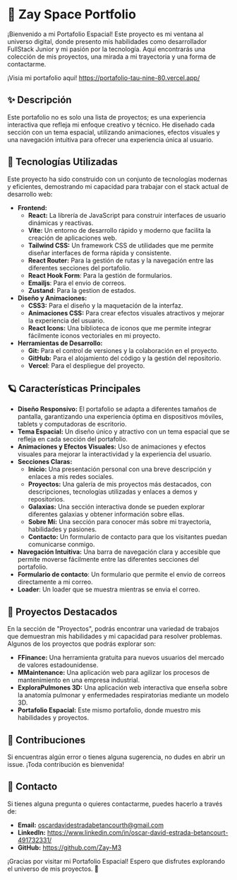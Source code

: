 # 🌌 Zay Space Portfolio

¡Bienvenido a mi Portafolio Espacial! Este proyecto es mi ventana al universo digital, donde presento mis habilidades como desarrollador FullStack Junior y mi pasión por la tecnología. Aquí encontrarás una colección de mis proyectos, una mirada a mi trayectoria y una forma de contactarme.

¡Visia mi portafolio aqui!
https://portafolio-tau-nine-80.vercel.app/

## ✨ Descripción

Este portafolio no es solo una lista de proyectos; es una experiencia interactiva que refleja mi enfoque creativo y técnico. He diseñado cada sección con un tema espacial, utilizando animaciones, efectos visuales y una navegación intuitiva para ofrecer una experiencia única al usuario.

## 🚀 Tecnologías Utilizadas

Este proyecto ha sido construido con un conjunto de tecnologías modernas y eficientes, demostrando mi capacidad para trabajar con el stack actual de desarrollo web:

*   **Frontend:**
    *   **React:** La librería de JavaScript para construir interfaces de usuario dinámicas y reactivas.
    *   **Vite:** Un entorno de desarrollo rápido y moderno que facilita la creación de aplicaciones web.
    *   **Tailwind CSS:** Un framework CSS de utilidades que me permite diseñar interfaces de forma rápida y consistente.
    *   **React Router:** Para la gestión de rutas y la navegación entre las diferentes secciones del portafolio.
    * **React Hook Form**: Para la gestión de formularios.
    * **Emailjs**: Para el envio de correos.
    * **Zustand**: Para la gestion de estados.
*   **Diseño y Animaciones:**
    *   **CSS3:** Para el diseño y la maquetación de la interfaz.
    *   **Animaciones CSS:** Para crear efectos visuales atractivos y mejorar la experiencia del usuario.
    *   **React Icons:** Una biblioteca de iconos que me permite integrar fácilmente iconos vectoriales en mi proyecto.
*   **Herramientas de Desarrollo:**
    *   **Git:** Para el control de versiones y la colaboración en el proyecto.
    *   **GitHub:** Para el alojamiento del código y la gestión del repositorio.
    * **Vercel**: Para el despliegue del proyecto.

## 🪐 Características Principales

*   **Diseño Responsivo:** El portafolio se adapta a diferentes tamaños de pantalla, garantizando una experiencia óptima en dispositivos móviles, tablets y computadoras de escritorio.
*   **Tema Espacial:** Un diseño único y atractivo con un tema espacial que se refleja en cada sección del portafolio.
*   **Animaciones y Efectos Visuales:** Uso de animaciones y efectos visuales para mejorar la interactividad y la experiencia del usuario.
*   **Secciones Claras:**
    *   **Inicio:** Una presentación personal con una breve descripción y enlaces a mis redes sociales.
    *   **Proyectos:** Una galería de mis proyectos más destacados, con descripciones, tecnologías utilizadas y enlaces a demos y repositorios.
    *   **Galaxias:** Una sección interactiva donde se pueden explorar diferentes galaxias y obtener información sobre ellas.
    *   **Sobre Mí:** Una sección para conocer más sobre mi trayectoria, habilidades y pasiones.
    *   **Contacto:** Un formulario de contacto para que los visitantes puedan comunicarse conmigo.
*   **Navegación Intuitiva:** Una barra de navegación clara y accesible que permite moverse fácilmente entre las diferentes secciones del portafolio.
* **Formulario de contacto**: Un formulario que permite el envio de correos directamente a mi correo.
* **Loader**: Un loader que se muestra mientras se envia el correo.

## 🌠 Proyectos Destacados

En la sección de "Proyectos", podrás encontrar una variedad de trabajos que demuestran mis habilidades y mi capacidad para resolver problemas. Algunos de los proyectos que podrás explorar son:

*   **FFinance:** Una herramienta gratuita para nuevos usuarios del mercado de valores estadounidense.
*   **MMaintenance:** Una aplicación web para agilizar los procesos de mantenimiento en una empresa industrial.
*   **ExploraPulmones 3D:** Una aplicación web interactiva que enseña sobre la anatomía pulmonar y enfermedades respiratorias mediante un modelo 3D.
*   **Portafolio Espacial:** Este mismo portafolio, donde muestro mis habilidades y proyectos.

## 🤝 Contribuciones

Si encuentras algún error o tienes alguna sugerencia, no dudes en abrir un issue. ¡Toda contribución es bienvenida!

## 📧 Contacto

Si tienes alguna pregunta o quieres contactarme, puedes hacerlo a través de:

*   **Email:** oscardavidestradabetancourth@gmail.com
*   **LinkedIn:** https://www.linkedin.com/in/oscar-david-estrada-betancourt-491732331/
*   **GitHub:** https://github.com/Zay-M3

¡Gracias por visitar mi Portafolio Espacial! Espero que disfrutes explorando el universo de mis proyectos. 🚀

